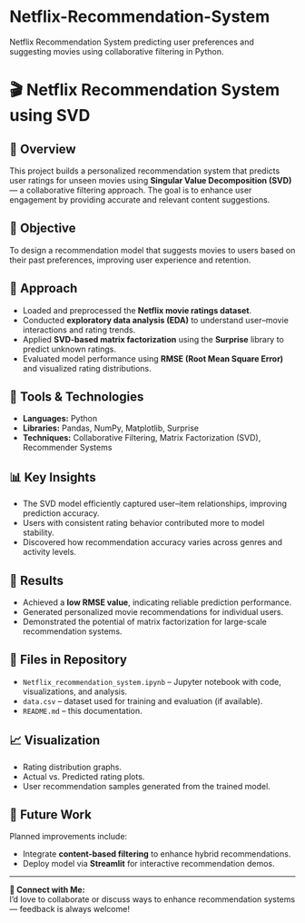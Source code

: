 # Netflix-Recommendation-System
Netflix Recommendation System predicting user preferences and suggesting movies using collaborative filtering in Python.

# 🎬 Netflix Recommendation System using SVD

## 📘 Overview
This project builds a personalized recommendation system that predicts user ratings for unseen movies using **Singular Value Decomposition (SVD)** — a collaborative filtering approach. The goal is to enhance user engagement by providing accurate and relevant content suggestions.

## 🎯 Objective
To design a recommendation model that suggests movies to users based on their past preferences, improving user experience and retention.

## 🧠 Approach
- Loaded and preprocessed the **Netflix movie ratings dataset**.  
- Conducted **exploratory data analysis (EDA)** to understand user–movie interactions and rating trends.  
- Applied **SVD-based matrix factorization** using the **Surprise** library to predict unknown ratings.  
- Evaluated model performance using **RMSE (Root Mean Square Error)** and visualized rating distributions.

## 🧰 Tools & Technologies
- **Languages:** Python  
- **Libraries:** Pandas, NumPy, Matplotlib, Surprise  
- **Techniques:** Collaborative Filtering, Matrix Factorization (SVD), Recommender Systems  

## 📊 Key Insights
- The SVD model efficiently captured user–item relationships, improving prediction accuracy.  
- Users with consistent rating behavior contributed more to model stability.  
- Discovered how recommendation accuracy varies across genres and activity levels.

## 🚀 Results
- Achieved a **low RMSE value**, indicating reliable prediction performance.  
- Generated personalized movie recommendations for individual users.  
- Demonstrated the potential of matrix factorization for large-scale recommendation systems.

## 📂 Files in Repository
- `Netflix_recommendation_system.ipynb` – Jupyter notebook with code, visualizations, and analysis.
- `data.csv` – dataset used for training and evaluation (if available).
- `README.md` – this documentation.  

## 📈 Visualization
- Rating distribution graphs.  
- Actual vs. Predicted rating plots.  
- User recommendation samples generated from the trained model.

## 🧩 Future Work
Planned improvements include:
- Integrate **content-based filtering** to enhance hybrid recommendations.  
- Deploy model via **Streamlit** for interactive recommendation demos.

---

**🔗 Connect with Me:**  
I’d love to collaborate or discuss ways to enhance recommendation systems — feedback is always welcome!

